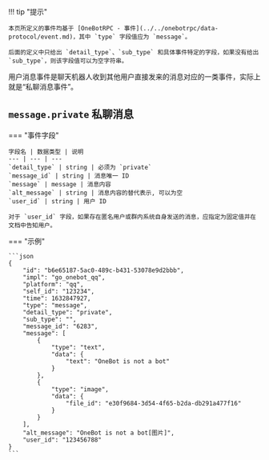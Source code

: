 !!! tip "提示"

    本页所定义的事件均基于 [OneBotRPC - 事件](../../onebotrpc/data-protocol/event.md)，其中 `type` 字段值应为 `message`。

    后面的定义中只给出 `detail_type`、`sub_type` 和具体事件特定的字段，如果没有给出 `sub_type`，则该字段值可以为空字符串。

用户消息事件是聊天机器人收到其他用户直接发来的消息对应的一类事件，实际上就是“私聊消息事件”。

## `message.private` 私聊消息

=== "事件字段"

    字段名 | 数据类型 | 说明
    --- | --- | ---
    `detail_type` | string | 必须为 `private`
    `message_id` | string | 消息唯一 ID
    `message` | message | 消息内容
    `alt_message` | string | 消息内容的替代表示, 可以为空
    `user_id` | string | 用户 ID

    对于 `user_id` 字段，如果存在匿名用户或群内系统自身发送的消息，应指定为固定值并在文档中告知用户。

=== "示例"

    ```json
    {
        "id": "b6e65187-5ac0-489c-b431-53078e9d2bbb",
        "impl": "go_onebot_qq",
        "platform": "qq",
        "self_id": "123234",
        "time": 1632847927,
        "type": "message",
        "detail_type": "private",
        "sub_type": "",
        "message_id": "6283",
        "message": [
            {
                "type": "text",
                "data": {
                    "text": "OneBot is not a bot"
                }
            },
            {
                "type": "image",
                "data": {
                    "file_id": "e30f9684-3d54-4f65-b2da-db291a477f16"
                }
            }
        ],
        "alt_message": "OneBot is not a bot[图片]",
        "user_id": "123456788"
    }
    ```
